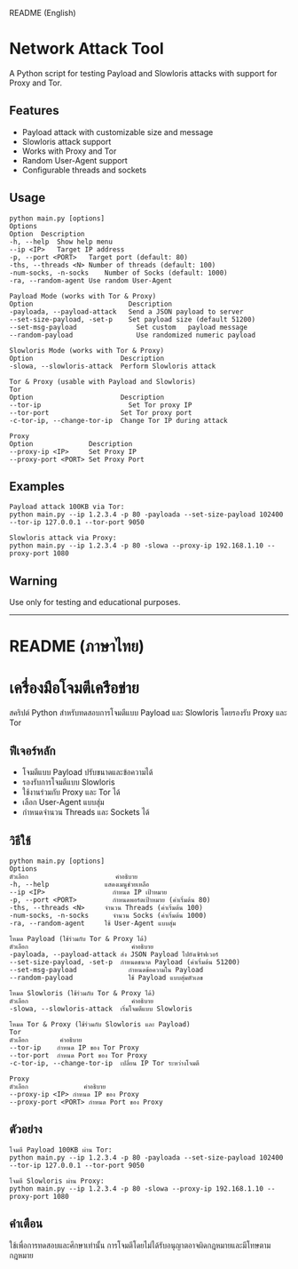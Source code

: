 README (English)
# Network Attack Tool

A Python script for testing Payload and Slowloris attacks with support for Proxy and Tor.

## Features

- Payload attack with customizable size and message  
- Slowloris attack support  
- Works with Proxy and Tor  
- Random User-Agent support  
- Configurable threads and sockets  

## Usage

```
python main.py [options]
Options
Option	Description
-h, --help	Show help menu
--ip <IP>	Target IP address
-p, --port <PORT>	Target port (default: 80)
-ths, --threads <N>	Number of threads (default: 100)
-num-socks, -n-socks	Number of Socks (default: 1000)
-ra, --random-agent	Use random User-Agent

Payload Mode (works with Tor & Proxy)
Option	                      Description
-payloada, --payload-attack	  Send a JSON payload to server
--set-size-payload, -set-p	  Set payload size (default 51200)
--set-msg-payload	            Set custom   payload message
--random-payload	            Use randomized numeric payload

Slowloris Mode (works with Tor & Proxy)
Option	                    Description
-slowa, --slowloris-attack	Perform Slowloris attack

Tor & Proxy (usable with Payload and Slowloris)
Tor
Option	                    Description
--tor-ip	                  Set Tor proxy IP
--tor-port	                Set Tor proxy port
-c-tor-ip, --change-tor-ip	Change Tor IP during attack

Proxy
Option	            Description
--proxy-ip <IP>	    Set Proxy IP
--proxy-port <PORT>	Set Proxy Port
```
## Examples
```
Payload attack 100KB via Tor:
python main.py --ip 1.2.3.4 -p 80 -payloada --set-size-payload 102400 --tor-ip 127.0.0.1 --tor-port 9050

Slowloris attack via Proxy:
python main.py --ip 1.2.3.4 -p 80 -slowa --proxy-ip 192.168.1.10 --proxy-port 1080
```
## Warning
Use only for testing and educational purposes.


---

# README (ภาษาไทย)


# เครื่องมือโจมตีเครือข่าย

สคริปต์ Python สำหรับทดสอบการโจมตีแบบ Payload และ Slowloris โดยรองรับ Proxy และ Tor

## ฟีเจอร์หลัก

- โจมตีแบบ Payload ปรับขนาดและข้อความได้  
- รองรับการโจมตีแบบ Slowloris  
- ใช้งานร่วมกับ Proxy และ Tor ได้  
- เลือก User-Agent แบบสุ่ม  
- กำหนดจำนวน Threads และ Sockets ได้  

## วิธีใช้

```
python main.py [options]
Options
ตัวเลือก	                  คำอธิบาย
-h, --help	            แสดงเมนูช่วยเหลือ
--ip <IP>	              กำหนด IP เป้าหมาย
-p, --port <PORT>	      กำหนดพอร์ตเป้าหมาย (ค่าเริ่มต้น 80)
-ths, --threads <N>	    จำนวน Threads (ค่าเริ่มต้น 100)
-num-socks, -n-socks	  จำนวน Socks (ค่าเริ่มต้น 1000)
-ra, --random-agent	    ใช้ User-Agent แบบสุ่ม

โหมด Payload (ใช้ร่วมกับ Tor & Proxy ได้)
ตัวเลือก	                      คำอธิบาย
-payloada, --payload-attack	ส่ง JSON Payload ไปยังเซิร์ฟเวอร์
--set-size-payload, -set-p	กำหนดขนาด Payload (ค่าเริ่มต้น 51200)
--set-msg-payload	          กำหนดข้อความใน Payload
--random-payload	          ใช้ Payload แบบสุ่มตัวเลข

โหมด Slowloris (ใช้ร่วมกับ Tor & Proxy ได้)
ตัวเลือก	                      คำอธิบาย
-slowa, --slowloris-attack	เริ่มโจมตีแบบ Slowloris

โหมด Tor & Proxy (ใช้ร่วมกับ Slowloris และ Payload)
Tor
ตัวเลือก	    คำอธิบาย
--tor-ip	กำหนด IP ของ Tor Proxy
--tor-port	กำหนด Port ของ Tor Proxy
-c-tor-ip, --change-tor-ip	เปลี่ยน IP Tor ระหว่างโจมตี

Proxy
ตัวเลือก	          คำอธิบาย
--proxy-ip <IP>	กำหนด IP ของ Proxy
--proxy-port <PORT>	กำหนด Port ของ Proxy
```
## ตัวอย่าง
```
โจมตี Payload 100KB ผ่าน Tor:
python main.py --ip 1.2.3.4 -p 80 -payloada --set-size-payload 102400 --tor-ip 127.0.0.1 --tor-port 9050

โจมตี Slowloris ผ่าน Proxy:
python main.py --ip 1.2.3.4 -p 80 -slowa --proxy-ip 192.168.1.10 --proxy-port 1080
```
## คำเตือน
ใช้เพื่อการทดสอบและศึกษาเท่านั้น
การโจมตีโดยไม่ได้รับอนุญาตอาจผิดกฎหมายและมีโทษตามกฎหมาย
